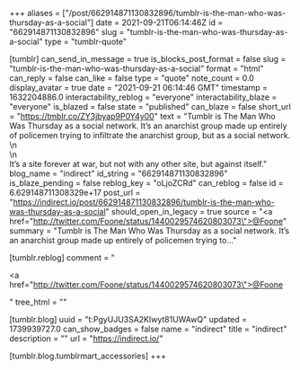 +++
aliases = ["/post/662914871130832896/tumblr-is-the-man-who-was-thursday-as-a-social"]
date = 2021-09-21T06:14:46Z
id = "662914871130832896"
slug = "tumblr-is-the-man-who-was-thursday-as-a-social"
type = "tumblr-quote"

[tumblr]
can_send_in_message = true
is_blocks_post_format = false
slug = "tumblr-is-the-man-who-was-thursday-as-a-social"
format = "html"
can_reply = false
can_like = false
type = "quote"
note_count = 0.0
display_avatar = true
date = "2021-09-21 06:14:46 GMT"
timestamp = 1632204886.0
interactability_reblog = "everyone"
interactability_blaze = "everyone"
is_blazed = false
state = "published"
can_blaze = false
short_url = "https://tmblr.co/ZY3jbyap9P0Y4y00"
text = "Tumblr is The Man Who Was Thursday as a social network. It&rsquo;s an anarchist group made up entirely of policemen trying to infiltrate the anarchist group, but as a social network. \n<br/>\n<br/>It&rsquo;s a site forever at war, but not with any other site, but against itself."
blog_name = "indirect"
id_string = "662914871130832896"
is_blaze_pending = false
reblog_key = "oLjoZCRd"
can_reblog = false
id = 6.629148711308329e+17
post_url = "https://indirect.io/post/662914871130832896/tumblr-is-the-man-who-was-thursday-as-a-social"
should_open_in_legacy = true
source = "<a href=\"http://twitter.com/Foone/status/1440029574620803073\">@Foone</a>"
summary = "Tumblr is The Man Who Was Thursday as a social network. It’s an anarchist group made up entirely of policemen trying to..."

[tumblr.reblog]
comment = "<p><a href=\"http://twitter.com/Foone/status/1440029574620803073\">@Foone</a></p>"
tree_html = ""

[tumblr.blog]
uuid = "t:PgyUJU3SA2Klwyt81UWAwQ"
updated = 1739939727.0
can_show_badges = false
name = "indirect"
title = "indirect"
description = ""
url = "https://indirect.io/"

[tumblr.blog.tumblrmart_accessories]
+++

